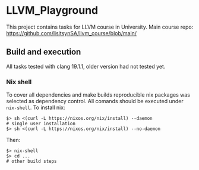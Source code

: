 # LLVM_Playground
This project contains tasks for LLVM course in University. 
Main course repo: https://github.com/lisitsynSA/llvm_course/blob/main/

## Build and execution
All tasks tested with clang 19.1.1, older version had not tested yet.
### Nix shell
To cover all dependencies and make builds reproducible nix packages was selected as dependency control. All comands should be executed under `nix-shell`.
To install nix:
```
$> sh <(curl -L https://nixos.org/nix/install) --daemon
# single user installation
$> sh <(curl -L https://nixos.org/nix/install) --no-daemon
```
Then:
```
$> nix-shell
$> cd ...
# other build steps
```